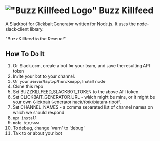 # !["Buzz Killfeed Logo"](https://github.com/shannonwells/buzzkillfeed/blob/master/assets/buzzkillfeed-icon-sm.png ) Buzz Killfeed

A Slackbot for Clickbait Generator written for Node.js.  It uses the node-slack-client library.

"Buzz Killfeed to the Rescue!"

## How To Do It

1. On Slack.com, create a bot for your team, and save the resulting API token
1. Invite your bot to your channel.
1. On your server/laptop/herokuapp, Install node
1. Clone this repo
1. Set BUZZKILLFEED_SLACKBOT_TOKEN to the above API token.
1. Set CLICKBAIT_GENERATOR_URL - which might be mine, or it might be your own Clickbait Generator hack/fork/blatant-ripoff.
1. Set CHANNEL_NAMES - a comma separated list of channel names on which we should respond
1. ```npm install```
1. ```node bin/www```
1. To debug, change 'warn' to 'debug'
1. Talk to or about your bot
